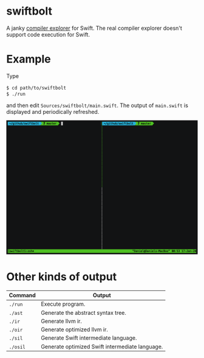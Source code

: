 # swiftbolt
A janky [compiler explorer](http://godbolt.org) for Swift. The real compiler explorer doesn't support code execution for Swift.

# Example

Type
```
$ cd path/to/swiftbolt
$ ./run
```
and then edit `Sources/swiftbolt/main.swift`. The output of `main.swift` is displayed and periodically refreshed.

![](example.gif)

# Other kinds of output

| Command  | Output                                          |
|----------|-------------------------------------------------|
| `./run`  | Execute program.                                |
| `./ast`  | Generate the abstract syntax tree.              |
| `./ir`   | Generate llvm ir.                               |
| `./oir`  | Generate optimized llvm ir.                     |
| `./sil`  | Generate Swift intermediate language.           |
| `./osil` | Generate optimized Swift intermediate language. |

